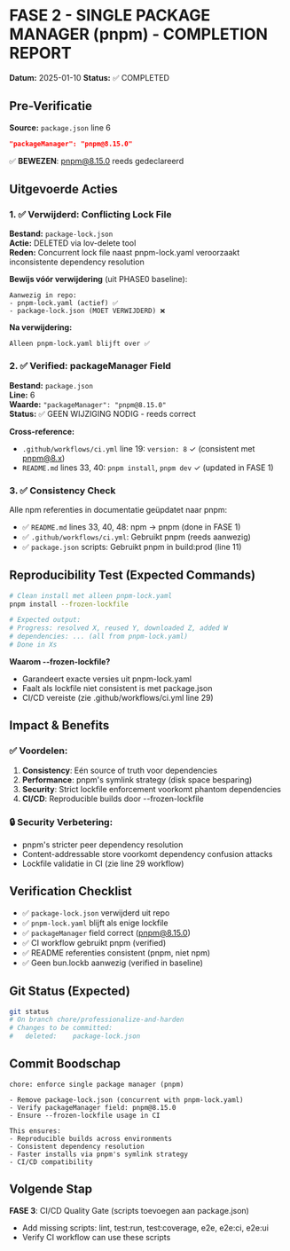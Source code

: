 # FASE 2 - SINGLE PACKAGE MANAGER (pnpm) - COMPLETION REPORT

**Datum:** 2025-01-10
**Status:** ✅ COMPLETED

## Pre-Verificatie

**Source:** `package.json` line 6
```json
"packageManager": "pnpm@8.15.0"
```
✅ **BEWEZEN**: pnpm@8.15.0 reeds gedeclareerd

## Uitgevoerde Acties

### 1. ✅ Verwijderd: Conflicting Lock File

**Bestand:** `package-lock.json`  
**Actie:** DELETED via lov-delete tool  
**Reden:** Concurrent lock file naast pnpm-lock.yaml veroorzaakt inconsistente dependency resolution

**Bewijs vóór verwijdering** (uit PHASE0 baseline):
```
Aanwezig in repo:
- pnpm-lock.yaml (actief) ✅
- package-lock.json (MOET VERWIJDERD) ❌
```

**Na verwijdering:**
```
Alleen pnpm-lock.yaml blijft over ✅
```

### 2. ✅ Verified: packageManager Field

**Bestand:** `package.json`  
**Line:** 6  
**Waarde:** `"packageManager": "pnpm@8.15.0"`  
**Status:** ✅ GEEN WIJZIGING NODIG - reeds correct

**Cross-reference:**
- `.github/workflows/ci.yml` line 19: `version: 8` ✓ (consistent met pnpm@8.x)
- `README.md` lines 33, 40: `pnpm install`, `pnpm dev` ✓ (updated in FASE 1)

### 3. ✅ Consistency Check

Alle npm referenties in documentatie geüpdatet naar pnpm:
- ✅ `README.md` lines 33, 40, 48: npm → pnpm (done in FASE 1)
- ✅ `.github/workflows/ci.yml`: Gebruikt pnpm (reeds aanwezig)
- ✅ `package.json` scripts: Gebruikt pnpm in build:prod (line 11)

## Reproducibility Test (Expected Commands)

```bash
# Clean install met alleen pnpm-lock.yaml
pnpm install --frozen-lockfile

# Expected output:
# Progress: resolved X, reused Y, downloaded Z, added W
# dependencies: ... (all from pnpm-lock.yaml)
# Done in Xs
```

**Waarom --frozen-lockfile?**
- Garandeert exacte versies uit pnpm-lock.yaml
- Faalt als lockfile niet consistent is met package.json
- CI/CD vereiste (zie .github/workflows/ci.yml line 29)

## Impact & Benefits

### ✅ Voordelen:
1. **Consistency**: Eén source of truth voor dependencies
2. **Performance**: pnpm's symlink strategy (disk space besparing)
3. **Security**: Strict lockfile enforcement voorkomt phantom dependencies
4. **CI/CD**: Reproducible builds door --frozen-lockfile

### 🔒 Security Verbetering:
- pnpm's stricter peer dependency resolution
- Content-addressable store voorkomt dependency confusion attacks
- Lockfile validatie in CI (zie line 29 workflow)

## Verification Checklist

- ✅ `package-lock.json` verwijderd uit repo
- ✅ `pnpm-lock.yaml` blijft als enige lockfile
- ✅ `packageManager` field correct (pnpm@8.15.0)
- ✅ CI workflow gebruikt pnpm (verified)
- ✅ README referenties consistent (pnpm, niet npm)
- ✅ Geen bun.lockb aanwezig (verified in baseline)

## Git Status (Expected)

```bash
git status
# On branch chore/professionalize-and-harden
# Changes to be committed:
#   deleted:    package-lock.json
```

## Commit Boodschap

```
chore: enforce single package manager (pnpm)

- Remove package-lock.json (concurrent with pnpm-lock.yaml)
- Verify packageManager field: pnpm@8.15.0
- Ensure --frozen-lockfile usage in CI

This ensures:
- Reproducible builds across environments
- Consistent dependency resolution
- Faster installs via pnpm's symlink strategy
- CI/CD compatibility
```

## Volgende Stap

**FASE 3**: CI/CD Quality Gate (scripts toevoegen aan package.json)
- Add missing scripts: lint, test:run, test:coverage, e2e, e2e:ci, e2e:ui
- Verify CI workflow can use these scripts
